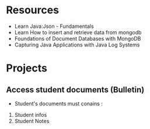 # Resources


* Learn Java:Json - Fundamentals
* Learn How to insert and retrieve data from mongodb
* Foundations of Document Databases with MongoDB
* Capturing Java Applications with Java Log Systems

# Projects

## Access student documents (Bulletin)
* Student's documents must conains :
1) Student infos
2) Student Notes
